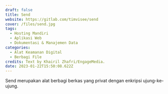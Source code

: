 ```yaml
---
draft: false
title: Send
website: https://gitlab.com/timvisee/send
cover: /files/send.jpg
tags:
  - Hosting Mandiri
  - Aplikasi Web
  - Dokumentasi & Manajemen Data
categories: 
  - Alat Keamanan Digital
  - Berbagi File
credits: Text by Khairil Zhafri/EngageMedia.
date: 2023-01-22T15:50:08.622Z
---
```

Send merupakan alat berbagi berkas yang privat dengan enkripsi ujung-ke-ujung.